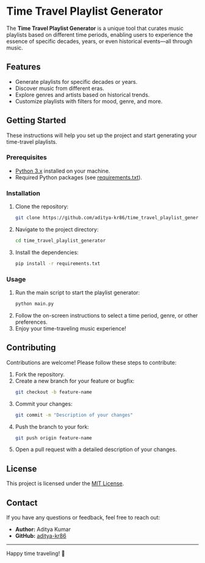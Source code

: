 # Time Travel Playlist Generator

The **Time Travel Playlist Generator** is a unique tool that curates music playlists based on different time periods, enabling users to experience the essence of specific decades, years, or even historical events—all through music.

## Features

- Generate playlists for specific decades or years.
- Discover music from different eras.
- Explore genres and artists based on historical trends.
- Customize playlists with filters for mood, genre, and more.

## Getting Started

These instructions will help you set up the project and start generating your time-travel playlists.

### Prerequisites

- [Python 3.x](https://www.python.org/) installed on your machine.
- Required Python packages (see [requirements.txt](requirements.txt)).

### Installation

1. Clone the repository:
   ```bash
   git clone https://github.com/aditya-kr86/time_travel_playlist_generator.git
   ```
2. Navigate to the project directory:
   ```bash
   cd time_travel_playlist_generator
   ```
3. Install the dependencies:
   ```bash
   pip install -r requirements.txt
   ```

### Usage

1. Run the main script to start the playlist generator:
   ```bash
   python main.py
   ```
2. Follow the on-screen instructions to select a time period, genre, or other preferences.
3. Enjoy your time-traveling music experience!

## Contributing

Contributions are welcome! Please follow these steps to contribute:

1. Fork the repository.
2. Create a new branch for your feature or bugfix:
   ```bash
   git checkout -b feature-name
   ```
3. Commit your changes:
   ```bash
   git commit -m "Description of your changes"
   ```
4. Push the branch to your fork:
   ```bash
   git push origin feature-name
   ```
5. Open a pull request with a detailed description of your changes.

## License

This project is licensed under the [MIT License](LICENSE).

## Contact

If you have any questions or feedback, feel free to reach out:

- **Author:** Aditya Kumar
- **GitHub:** [aditya-kr86](https://github.com/aditya-kr86)

---

Happy time traveling! 🎵
